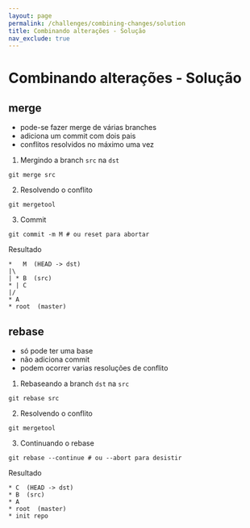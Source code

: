 ```yaml
---
layout: page
permalink: /challenges/combining-changes/solution
title: Combinando alterações - Solução
nav_exclude: true
---
```

# Combinando alterações - Solução

## merge

- pode-se fazer merge de várias branches
- adiciona um commit com dois pais
- conflitos resolvidos no máximo uma vez

1) Mergindo a branch `src` na `dst`
```
git merge src
```

2) Resolvendo o conflito
```
git mergetool
```

3) Commit
```
git commit -m M # ou reset para abortar
```

Resultado

```
*   M  (HEAD -> dst)
|\  
| * B  (src)
* | C 
|/  
* A 
* root  (master)
```

## rebase

- só pode ter uma base
- não adiciona commit
- podem ocorrer varias resoluções de conflito

1) Rebaseando a branch `dst` na `src`
```
git rebase src
```

2) Resolvendo o conflito
```
git mergetool
```

3) Continuando o rebase
```
git rebase --continue # ou --abort para desistir
```

Resultado
```
* C  (HEAD -> dst)
* B  (src)
* A 
* root  (master)
* init repo 
```

